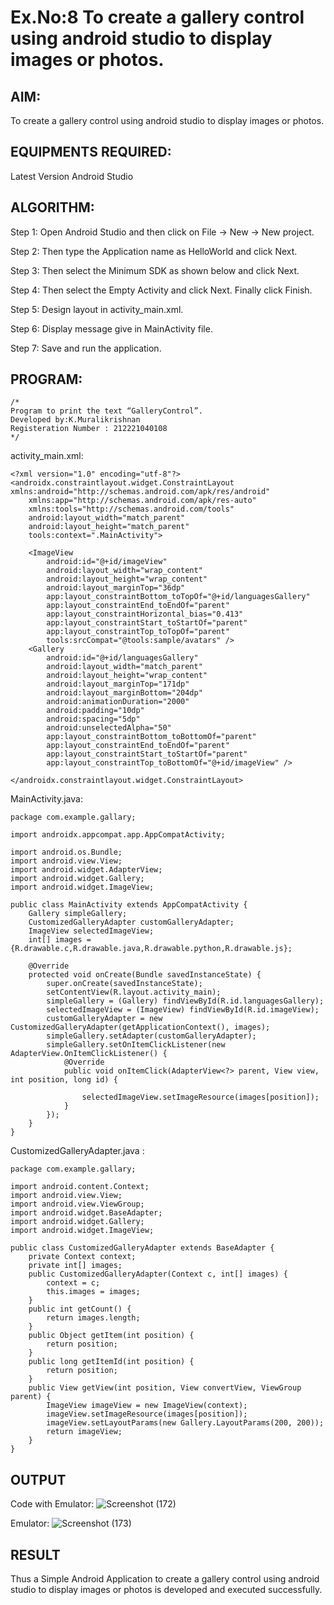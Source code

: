 # Ex.No:8 To create a gallery control using android studio to display images or photos.


## AIM:

To create a gallery control using android studio to display images or photos.

## EQUIPMENTS REQUIRED:

Latest Version Android Studio

## ALGORITHM:
Step 1: Open Android Studio and then click on File -> New -> New project.

Step 2: Then type the Application name as HelloWorld and click Next.

Step 3: Then select the Minimum SDK as shown below and click Next.

Step 4: Then select the Empty Activity and click Next. Finally click Finish.

Step 5: Design layout in activity_main.xml.

Step 6: Display message give in MainActivity file.

Step 7: Save and run the application.


## PROGRAM:
```
/*
Program to print the text “GalleryControl”.
Developed by:K.Muralikrishnan
Registeration Number : 212221040108
*/
```
activity_main.xml:
```
<?xml version="1.0" encoding="utf-8"?>
<androidx.constraintlayout.widget.ConstraintLayout xmlns:android="http://schemas.android.com/apk/res/android"
    xmlns:app="http://schemas.android.com/apk/res-auto"
    xmlns:tools="http://schemas.android.com/tools"
    android:layout_width="match_parent"
    android:layout_height="match_parent"
    tools:context=".MainActivity">

    <ImageView
        android:id="@+id/imageView"
        android:layout_width="wrap_content"
        android:layout_height="wrap_content"
        android:layout_marginTop="36dp"
        app:layout_constraintBottom_toTopOf="@+id/languagesGallery"
        app:layout_constraintEnd_toEndOf="parent"
        app:layout_constraintHorizontal_bias="0.413"
        app:layout_constraintStart_toStartOf="parent"
        app:layout_constraintTop_toTopOf="parent"
        tools:srcCompat="@tools:sample/avatars" />
    <Gallery
        android:id="@+id/languagesGallery"
        android:layout_width="match_parent"
        android:layout_height="wrap_content"
        android:layout_marginTop="171dp"
        android:layout_marginBottom="204dp"
        android:animationDuration="2000"
        android:padding="10dp"
        android:spacing="5dp"
        android:unselectedAlpha="50"
        app:layout_constraintBottom_toBottomOf="parent"
        app:layout_constraintEnd_toEndOf="parent"
        app:layout_constraintStart_toStartOf="parent"
        app:layout_constraintTop_toBottomOf="@+id/imageView" />

</androidx.constraintlayout.widget.ConstraintLayout>
```
MainActivity.java:
```
package com.example.gallary;

import androidx.appcompat.app.AppCompatActivity;

import android.os.Bundle;
import android.view.View;
import android.widget.AdapterView;
import android.widget.Gallery;
import android.widget.ImageView;

public class MainActivity extends AppCompatActivity {
    Gallery simpleGallery;
    CustomizedGalleryAdapter customGalleryAdapter;
    ImageView selectedImageView;
    int[] images = {R.drawable.c,R.drawable.java,R.drawable.python,R.drawable.js};

    @Override
    protected void onCreate(Bundle savedInstanceState) {
        super.onCreate(savedInstanceState);
        setContentView(R.layout.activity_main);
        simpleGallery = (Gallery) findViewById(R.id.languagesGallery);
        selectedImageView = (ImageView) findViewById(R.id.imageView);
        customGalleryAdapter = new CustomizedGalleryAdapter(getApplicationContext(), images);
        simpleGallery.setAdapter(customGalleryAdapter);
        simpleGallery.setOnItemClickListener(new AdapterView.OnItemClickListener() {
            @Override
            public void onItemClick(AdapterView<?> parent, View view, int position, long id) {

                selectedImageView.setImageResource(images[position]);
            }
        });
    }
}
```
CustomizedGalleryAdapter.java :
```
package com.example.gallary;

import android.content.Context;
import android.view.View;
import android.view.ViewGroup;
import android.widget.BaseAdapter;
import android.widget.Gallery;
import android.widget.ImageView;

public class CustomizedGalleryAdapter extends BaseAdapter {
    private Context context;
    private int[] images;
    public CustomizedGalleryAdapter(Context c, int[] images) {
        context = c;
        this.images = images;
    }
    public int getCount() {
        return images.length;
    }
    public Object getItem(int position) {
        return position;
    }
    public long getItemId(int position) {
        return position;
    }
    public View getView(int position, View convertView, ViewGroup parent) {
        ImageView imageView = new ImageView(context);
        imageView.setImageResource(images[position]);
        imageView.setLayoutParams(new Gallery.LayoutParams(200, 200));
        return imageView;
    }
}
```
## OUTPUT

Code with Emulator:
![Screenshot (172)](https://github.com/Vasanth1234567/Mobile-Application-Development/assets/86919099/477e8d50-891b-4026-b0d0-bdc966b40a3a)

Emulator:
![Screenshot (173)](https://github.com/Vasanth1234567/Mobile-Application-Development/assets/86919099/2a167cee-c115-4c1d-a25e-060700639e45)


## RESULT
Thus a Simple Android Application to create a gallery control using android studio to display images or photos is developed and executed successfully.


